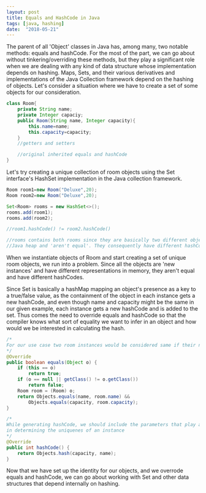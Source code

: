 ```yaml
---
layout: post
title: Equals and HashCode in Java
tags: [java, hashing]
date:  "2018-05-21"
---
```


The parent of all 'Object' classes in Java has, among many, two notable methods: equals and hashCode. For the most of the part, we can go about without tinkering/overriding these methods, but they play a significant role when we are dealing with any kind of data structure whose implementation depends on hashing. Maps, Sets, and their various derivatives and implementations of the Java Collection framework depend on the hashing of objects. Let's consider a situation where we have to create a set of some objects for our consideration.

```java
class Room{
    private String name;
    private Integer capaciy;
    public Room(String name, Integer capacity){
        this.name=name;
        this.capacity=capacity;
    }
    //getters and setters

    //original inherited equals and hashCode
}
```




Let's try creating a unique collection of room objects using the Set interface's HashSet implementation in the Java collection framework.

```java
Room room1=new Room("Deluxe",20);
Room room2=new Room("Deluxe",20);

Set<Room> rooms = new HashSet<>();
rooms.add(room1);
rooms.add(room2);

//room1.hashCode() != room2.hashCode()

//rooms contains both rooms since they are basically two different objects in the
//Java heap and 'aren't equal'. They consequently have different hashCodes. 
```




When we instantiate objects of Room and start creating a set of unique room objects, we run into a problem. Since all the objects are 'new instances' and have different representations in memory, they aren't equal and have different hashCodes.

Since Set is basically a hashMap mapping an object's presence as a key to a true/false value, as the containment of the object in each instance gets a new hashCode, and even though name and capacity might be the same in our given example, each instance gets a new hashCode and is added to the set. Thus comes the need to override equals and hashCode so that the compiler knows what sort of equality we want to infer in an object and how would we be interested in calculating the hash.

```java
/*
For our use case two room instances would be considered same if their name and capacity were the same
*/
@Override
public boolean equals(Object o) {
    if (this == o)
        return true;
    if (o == null || getClass() != o.getClass())
        return false;
    Room room = (Room) o;
    return Objects.equals(name, room.name) &&
        Objects.equals(capacity, room.capacity);
}

/*
While generating hashCode, we should include the parameters that play a role
in determining the uniquenes of an instance
*/
@Override
public int hashCode() {
    return Objects.hash(capacity, name);
}
```




Now that we have set up the identity for our objects, and we overrode equals and hashCode, we can go about working with Set and other data structures that depend internally on hashing.